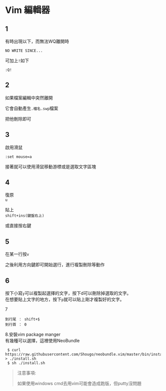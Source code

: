 # Vim 編輯器

## 1

有時出現以下，而無法WQ離開時

`NO WRITE SINCE...`

可加上`!`如下

`:Q!`

## 2

如果檔案編輯中突然離開

它會自動產生`.檔名.swp`檔案

把他刪除即可

## 3

啟用滑鼠

```
:set mouse=a
```

接著就可以使用滑鼠移動游標或是選取文字區塊

## 4

復原  
`u`

貼上  
`shift+ins(鍵盤右上)`

或直接按右鍵

## 5

在某一行按`v`

之後利用方向鍵即可開始選行，進行複製刪除等動作

## 6

按下小寫`y`可以複製起選擇的文字，按下d可以刪除掉選取的文字。  
        在想要貼上文字的地方，按下`p`就可以貼上剛才複製好的文字。

7

```
到行尾 ： shift+$
到行首 ： 0
```

8.安裝vim package manger  
 有幾種可以選擇，這裡使用NeoBundle

```
 $ curl https://raw.githubusercontent.com/Shougo/neobundle.vim/master/bin/install.sh > ./install.sh
 $ sh ./install.sh
```

> 注意事項:
>
> 如果使用windows cmd去用vim可能會造成跑版，但putty沒問題





